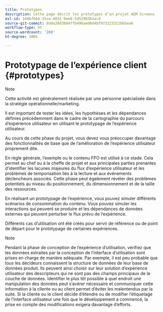 ```yaml
---
title: Prototypes
description: Cette page décrit les prototypes d’un projet AEM Screens
exl-id: 164bf664-15ce-4032-9ee8-5d52903b3ac9
source-git-commit: 8dde26d36847fb496aed6d4bf9732233116b5ea6
workflow-type: ht
source-wordcount: '269'
ht-degree: 100%

---
```


# Prototypage de l’expérience client {#prototypes}

>[!NOTE]
>
>Cette activité est généralement réalisée par une personne spécialisée dans la stratégie opérationnelle/marketing.

Il est important de tester les idées, les hypothèses et les dépendances définies précédemment dans le cadre de la cartographie du parcours d’expérience utilisateur en utilisant le prototypage de l’expérience utilisateur.

Au cours de cette phase du projet, vous devez vous préoccuper davantage des fonctionnalités de base que de l’amélioration de l’expérience utilisateur proprement dite.

En règle générale, l’exemple ou le contenu FPO est utilisé à ce stade. Cela permet au chef ou à la cheffe de projet et aux principales parties prenantes d’identifier les lacunes majeures du flux d’expérience utilisateur et les problèmes de temporisation liés à la lecture et aux événements déclencheurs associés.
Cette phase peut également révéler des problèmes potentiels au niveau du positionnement, du dimensionnement et de la taille des ressources.

En réalisant un prototypage de l’expérience, vous pouvez simuler différents scénarios de consommation du contenu. Vous pouvez simuler les interactions qui peuvent se produire et les dépendances de données externes qui peuvent perturber le flux prévu de l’expérience.

Différents cas d’utilisation ont été créés pour servir de référence ou de point de départ pour le prototypage de certaines expériences.


>[!NOTE]
> Pendant la phase de conception de l’expérience d’utilisation, vérifiez que les données extraites par la conception de l’interface d’utilisation sont prises en charge de manière adéquate.
> Par exemple, il est peu probable que tous les décideurs connaissent la structure de données de leur base de données produit. Ils peuvent ainsi choisir sur leur solution d’expérience utilisateur des descripteurs qui ne sont pas des champs principaux de la couche de données. Identifier le plus tôt possible à quel endroit une manipulation des données peut s’avérer nécessaire et communiquer cette information à la cliente ou au client permet d’éviter les malentendus par la suite. Si la cliente ou le client décide d’étendre ou de modifier l’étiquetage de l’interface utilisateur une fois que le développement a commencé, la prise en compte des modifications exigera davantage d’efforts.
